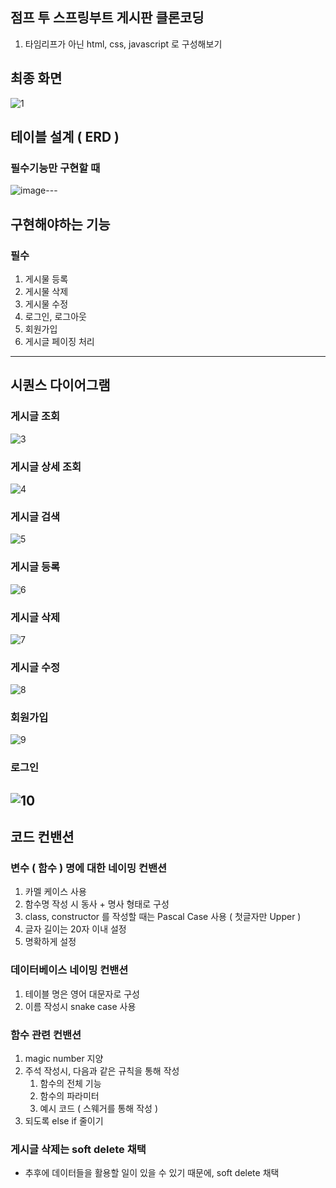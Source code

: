 ## 점프 투 스프링부트 게시판 클론코딩

1. 타임리프가 아닌 html, css, javascript 로 구성해보기

## 최종 화면

![1](https://github.com/choboss00/jump-to-springBoot/assets/111727212/63ba7712-a74f-4ace-9ba5-6f51f7b870ac)

## 테이블 설계 ( ERD )

### 필수기능만 구현할 때

![image](https://github.com/choboss00/jump-to-spring-boot/assets/111727212/18f64c14-c7dd-4c05-b407-5d97a93cecc5)---

## 구현해야하는 기능

### 필수

1. 게시물 등록
2. 게시물 삭제
3. 게시물 수정
4. 로그인, 로그아웃
5. 회원가입
6. 게시글 페이징 처리

---

## 시퀀스 다이어그램

### 게시글 조회

![3](https://github.com/choboss00/jump-to-springBoot/assets/111727212/c5f6dedb-e896-4176-93dc-97101f8f5bf4)
### 게시글 상세 조회

![4](https://github.com/choboss00/jump-to-springBoot/assets/111727212/3717aeec-96b5-40d4-9b00-4003ec959aa9)
### 게시글 검색

![5](https://github.com/choboss00/jump-to-springBoot/assets/111727212/71521276-5854-4632-aea3-56b935b920ff)
### 게시글 등록

![6](https://github.com/choboss00/jump-to-springBoot/assets/111727212/a34a22f9-4604-478a-b9c0-ec6134c93729)
### 게시글 삭제

![7](https://github.com/choboss00/jump-to-springBoot/assets/111727212/9f64b19e-cf15-49d7-8c47-2d00afa3b16f)
### 게시글 수정

![8](https://github.com/choboss00/jump-to-springBoot/assets/111727212/b97a0f95-1eb2-41ad-b95e-bbd96b022327)
### 회원가입

![9](https://github.com/choboss00/jump-to-springBoot/assets/111727212/1298f799-d4cb-479e-9f11-69610bf2586a)
### 로그인

![10](https://github.com/choboss00/jump-to-springBoot/assets/111727212/98c1027c-ae24-4b19-b67b-7256ec816d89)
---

## 코드 컨밴션

### 변수 ( 함수 ) 명에 대한 네이밍 컨밴션

1. 카멜 케이스 사용
2. 함수명 작성 시 동사 + 명사 형태로 구성
3. class, constructor 를 작성할 때는 Pascal Case 사용 ( 첫글자만 Upper )
4. 글자 길이는 20자 이내 설정
5. 명확하게 설정

### 데이터베이스 네이밍 컨밴션

1. 테이블 명은 영어 대문자로 구성
2. 이름 작성시 snake case 사용

### 함수 관련 컨밴션

1. magic number 지양
2. 주석 작성시, 다음과 같은 규칙을 통해 작성
    1. 함수의 전체 기능
    2. 함수의 파라미터
    3. 예시 코드 ( 스웨거를 통해 작성 )
3. 되도록 else if 줄이기

### 게시글 삭제는 soft delete 채택

- 추후에 데이터들을 활용할 일이 있을 수 있기 때문에, soft delete 채택
